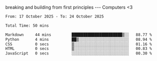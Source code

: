 breaking and building from first principles --- Computers <3

<!--START_SECTION:waka-->

```txt
From: 17 October 2025 - To: 24 October 2025

Total Time: 50 mins

Markdown     44 mins         ██████████████████████▒░░   88.77 %
Python       4 mins          ██▒░░░░░░░░░░░░░░░░░░░░░░   08.94 %
CSS          0 secs          ▒░░░░░░░░░░░░░░░░░░░░░░░░   01.16 %
HTML         0 secs          ▒░░░░░░░░░░░░░░░░░░░░░░░░   00.83 %
JavaScript   0 secs          ░░░░░░░░░░░░░░░░░░░░░░░░░   00.30 %
```

<!--END_SECTION:waka-->
